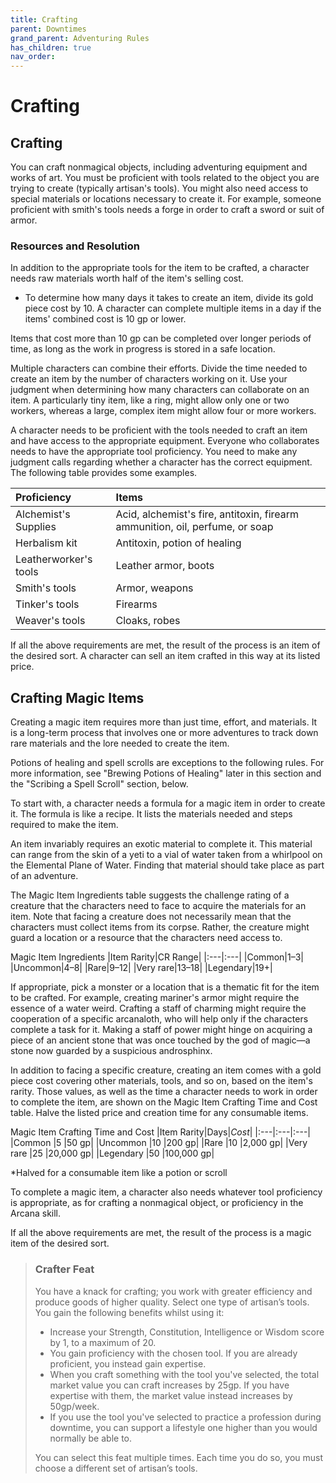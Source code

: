 ```yaml
---
title: Crafting
parent: Downtimes
grand_parent: Adventuring Rules
has_children: true
nav_order: 
---
```


# Crafting

## Crafting
You can craft nonmagical objects, including adventuring equipment and works of art. You must be proficient with tools related to the object you are trying to create (typically artisan's tools). You might also need access to special materials or locations necessary to create it. For example, someone proficient with smith's tools needs a forge in order to craft a sword or suit of armor.

### Resources and Resolution
In addition to the appropriate tools for the item to be crafted, a character needs raw materials worth half of the item's selling cost.

- To determine how many days it takes to create an item, divide its gold piece cost by 10. A character can complete multiple items in a day if the items' combined cost is 10 gp or lower. 

Items that cost more than 10 gp can be completed over longer periods of time, as long as the work in progress is stored in a safe location.

Multiple characters can combine their efforts. Divide the time needed to create an item by the number of characters working on it. Use your judgment when determining how many characters can collaborate on an item. A particularly tiny item, like a ring, might allow only one or two workers, whereas a large, complex item might allow four or more workers.

A character needs to be proficient with the tools needed to craft an item and have access to the appropriate equipment. Everyone who collaborates needs to have the appropriate tool proficiency. You need to make any judgment calls regarding whether a character has the correct equipment. The following table provides some examples.

|Proficiency|Items|
|:--|:--|
|Alchemist's Supplies   |Acid, alchemist's fire, antitoxin, firearm ammunition, oil, perfume, or soap|
|Herbalism kit          |Antitoxin, potion of healing|
|Leatherworker's tools  |Leather armor, boots|
|Smith's tools          |Armor, weapons|
|Tinker's tools         |Firearms|
|Weaver's tools         |Cloaks, robes|

If all the above requirements are met, the result of the process is an item of the desired sort. A character can sell an item crafted in this way at its listed price.

## Crafting Magic Items
Creating a magic item requires more than just time, effort, and materials. It is a long-term process that involves one or more adventures to track down rare materials and the lore needed to create the item.

Potions of healing and spell scrolls are exceptions to the following rules. For more information, see "Brewing Potions of Healing" later in this section and the "Scribing a Spell Scroll" section, below.

To start with, a character needs a formula for a magic item in order to create it. The formula is like a recipe. It lists the materials needed and steps required to make the item.

An item invariably requires an exotic material to complete it. This material can range from the skin of a yeti to a vial of water taken from a whirlpool on the Elemental Plane of Water. Finding that material should take place as part of an adventure.

The Magic Item Ingredients table suggests the challenge rating of a creature that the characters need to face to acquire the materials for an item. Note that facing a creature does not necessarily mean that the characters must collect items from its corpse. Rather, the creature might guard a location or a resource that the characters need access to.

Magic Item Ingredients
|Item Rarity|CR Range|
|:---|:---|
|Common|1–3|
|Uncommon|4–8|
|Rare|9–12|
|Very rare|13–18|
|Legendary|19+|

If appropriate, pick a monster or a location that is a thematic fit for the item to be crafted. For example, creating mariner's armor might require the essence of a water weird. Crafting a staff of charming might require the cooperation of a specific arcanaloth, who will help only if the characters complete a task for it. Making a staff of power might hinge on acquiring a piece of an ancient stone that was once touched by the god of magic—a stone now guarded by a suspicious androsphinx.

In addition to facing a specific creature, creating an item comes with a gold piece cost covering other materials, tools, and so on, based on the item's rarity. Those values, as well as the time a character needs to work in order to complete the item, are shown on the Magic Item Crafting Time and Cost table. Halve the listed price and creation time for any consumable items.

Magic Item Crafting Time and Cost
|Item Rarity|Days|*Cost*|
|:---|:---|:---|
|Common     |5  |50 gp|
|Uncommon   |10 |200 gp|
|Rare       |10 |2,000 gp|
|Very rare  |25 |20,000 gp|
|Legendary  |50 |100,000 gp|

*Halved for a consumable item like a potion or scroll

To complete a magic item, a character also needs whatever tool proficiency is appropriate, as for crafting a nonmagical object, or proficiency in the Arcana skill.

If all the above requirements are met, the result of the process is a magic item of the desired sort.



> ### Crafter Feat
> You have a knack for crafting; you work with greater efficiency and produce goods of higher quality. Select one type of artisan’s tools. You gain the following benefits whilst using it:
> - Increase your Strength, Constitution, Intelligence or Wisdom score by 1, to a maximum of 20.
> - You gain proficiency with the chosen tool. If you are already proficient, you instead gain expertise.
> - When you craft something with the tool you've selected, the total market value you can craft increases by 25gp. If you have expertise with them, the market value instead increases by 50gp/week.
> - If you use the tool you've selected to practice a profession during downtime, you can support a lifestyle one higher than you would normally be able to.
> 
> You can select this feat multiple times. Each time you do so, you must choose a different set of artisan’s tools.